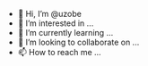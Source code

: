 - 👋 Hi, I’m @uzobe
- 👀 I’m interested in ...
- 🌱 I’m currently learning ...
- 💞️ I’m looking to collaborate on ...
- 📫 How to reach me ...

<!---
uzobe/uzobe is a ✨ special ✨ repository because its `README.md` (this file) appears on your GitHub profile.
You can click the Preview link to take a look at your changes.
--->
